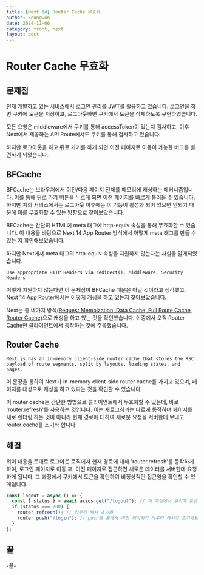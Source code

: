 ```yaml
---
title: [Next 14] Router Cache 무효화
author: Seungwon
date: 2024-11-06
category: front, next
layout: post
---
```


# Router Cache 무효화

## 문제점

현재 개발하고 있는 서비스에서 로그인 관리를 JWT를 활용하고 있습니다. 로그인을 하면 쿠키에 토큰을 저장하고, 로그아웃하면 쿠키에서 토큰을 삭제하도록 구현하였습니다.

모든 요청은 middleware에서 쿠키를 통해 accessToken이 있는지 검사하고, 이후 Next에서 제공하는 API Route에서도 쿠키를 통해 검사하고 있습니다.

하지만 로그아웃을 하고 뒤로 가기를 하게 되면 이전 페이지로 이동이 가능한 버그를 발견하게 되었습니다.

## BFCache

BFCache는 브라우저에서 이전/다음 페이지 전체를 메모리에 캐싱하는 메커니즘입니다. 이를 통해 뒤로 가기 버튼을 누르게 되면 이전 페이지를 빠르게 불러올 수 있습니다. 하지만 저희 서비스에서는 로그아웃 이후에는 이 기능이 활성화 되어 있으면 안되기 때문에 이를 무효화할 수 있는 방향으로 찾아보았습니다.

BFCache는 간단히 HTML에 meta 태그에 http-equiv 속성을 통해 무효화할 수 있습니다. 이 내용을 바탕으로 Next 14 App Router 방식에서 어떻게 meta 태그를 만들 수 있는 지 확인해보았습니다.

하지만 Next에서 meta 태그의 http-equiv 속성을 지원하지 않는다는 사실을 알게되었습니다.

```
Use appropriate HTTP Headers via redirect(), Middleware, Security Headers
```

이렇게 지원하지 않는다면 이 문제점이 BFCache 때문은 아닐 것이라고 생각했고, Next 14 App Router에서는 어떻게 캐싱을 하고 있는지 찾아보았습니다.

Next는 총 네가지 방식[(Request Memoization, Data Cache, Full Route Cache, Router Cache)](https://nextjs.org/docs/app/building-your-application/caching#overview)으로 캐싱을 하고 있는 것을 확인했습니다. 이중에서 오직 Router Cache만 클라이언트에서 동작하는 것에 주목했습니다.

## Router Cache

```
Next.js has an in-memory client-side router cache that stores the RSC payload of route segments, split by layouts, loading states, and pages.
```

이 문장을 통하여 Next가 in-memory client-side router cache를 가지고 있으며, 페이지를 대상으로 캐싱을 하고 있다는 것을 확인할 수 있습니다.

이 router cache는 간단한 방법으로 클라이언트에서 무효화할 수 있는데, 바로 'router.refresh'를 사용하는 것입니다. 이는 새로고침과는 다르게 동작하며 페이지를 새로 렌더링 하는 것이 아니라 현재 경로에 대하여 새로운 요청을 서버한테 보내고 router cache를 초기화 합니다.

## 해결

위이 내용을 토대로 로그아웃 로직에서 현재 경로에 대해 'router.refresh'를 동작하게 하여, 로그인 페이지로 이동 후, 이전 페이지로 접근하면 새로운 데이터를 서버한테 요청하게 됩니다. 그 과정에서 쿠키에서 토큰을 확인하여 비정상적인 접근임을 확인할 수 있게됩니다.

```javascript
const logout = async () => {
  const { status } = await axios.get("/logout"); // 이 과정에서 쿠키에 토큰이 지워짐.
  if (status === 200) {
    router.refresh(); // 라우터 캐시 초기화
    router.push("/login"); // push를 통해서 이전 페이지가 라우터 캐시가 초기화된 페이지로 만듦
  }
};
```

## 끝

-끝-
